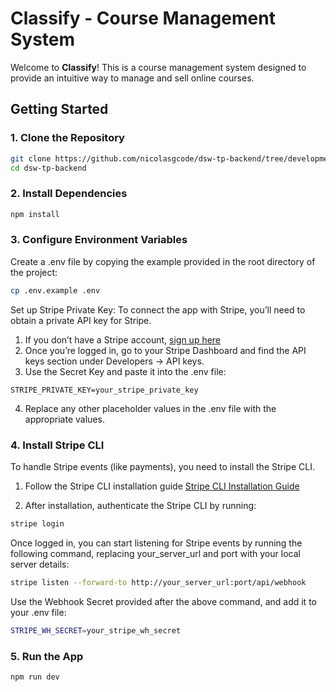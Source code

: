 # Classify - Course Management System

Welcome to **Classify**! This is a course management system designed to provide an intuitive way to manage and sell online courses.

## Getting Started

### 1. Clone the Repository

```bash
git clone https://github.com/nicolasgcode/dsw-tp-backend/tree/development
cd dsw-tp-backend
```

### 2. Install Dependencies

```bash
npm install
```

### 3. Configure Environment Variables

Create a .env file by copying the example provided in the root directory of the project:

```bash
cp .env.example .env
```

Set up Stripe Private Key:
To connect the app with Stripe, you’ll need to obtain a private API key for Stripe.

1. If you don’t have a Stripe account, [sign up here](https://dashboard.stripe.com/register) 
2. Once you’re logged in, go to your Stripe Dashboard and find the API keys section under Developers → API keys.
3. Use the Secret Key and paste it into the .env file:

```
STRIPE_PRIVATE_KEY=your_stripe_private_key
```

4. Replace any other placeholder values in the .env file with the appropriate values.

### 4. Install Stripe CLI
To handle Stripe events (like payments), you need to install the Stripe CLI.

1. Follow the Stripe CLI installation guide [Stripe CLI Installation Guide](https://docs.stripe.com/stripe-cli?install-method=homebrew)

2. After installation, authenticate the Stripe CLI by running:
   
```bash
stripe login
```

Once logged in, you can start listening for Stripe events by running the following command, replacing your_server_url and port with your local server details:

```bash
stripe listen --forward-to http://your_server_url:port/api/webhook
```

Use the Webhook Secret provided after the above command, and add it to your .env file:

```bash
STRIPE_WH_SECRET=your_stripe_wh_secret
```

### 5. Run the App

```bash
npm run dev
```
